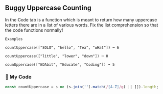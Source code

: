 ## Buggy Uppercase Counting

In the Code tab is a function which is meant to return how many uppercase letters there are in a list of various words. Fix the list comprehension so that the code functions normally!
```
Examples

countUppercase(["SOLO", "hello", "Tea", "wHat"]) ➞ 6

countUppercase(["little", "lower", "down"]) ➞ 0

counUppercase(["EDAbit", "Educate", "Coding"]) ➞ 5
```
### :palm_tree: My Code
```js
const countUppercase = s => (s.join('').match(/[A-Z]/g) || []).length;
```
